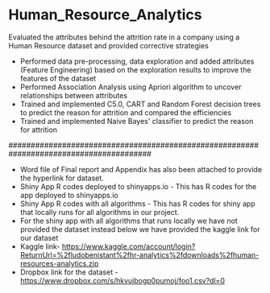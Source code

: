 # Human_Resource_Analytics
Evaluated the attributes behind the attrition rate in a company using a Human Resource dataset and provided corrective strategies

- Performed data pre-processing, data exploration and added attributes (Feature Engineering) based on the exploration results to improve the features of the dataset
- Performed Association Analysis using Apriori algorithm to uncover relationships between attributes
- Trained and implemented C5.0, CART and Random Forest decision trees to predict the reason for attrition and compared the efficiencies
- Trained and implemented Naive Bayes' classifier to predict the reason for attrition

########################################################################################
* Word file of Final report and Appendix has also been attached to provide the hyperlink for dataset.
* Shiny App R codes deployed to shinyapps.io - This has R codes for the app deployed to shinyapps.io
* Shiny App R codes with all algorithms - This has R codes for shiny app that locally runs for all algorithms in our project.
* For the shiny app with all algorithms that runs locally we have not provided the dataset instead below we have provided the kaggle link for our dataset
* Kaggle link- https://www.kaggle.com/account/login?ReturnUrl=%2fludobenistant%2fhr-analytics%2fdownloads%2fhuman-resources-analytics.zip
* Dropbox link for the dataset - https://www.dropbox.com/s/hkvujbogp0pumoj/foo1.csv?dl=0
